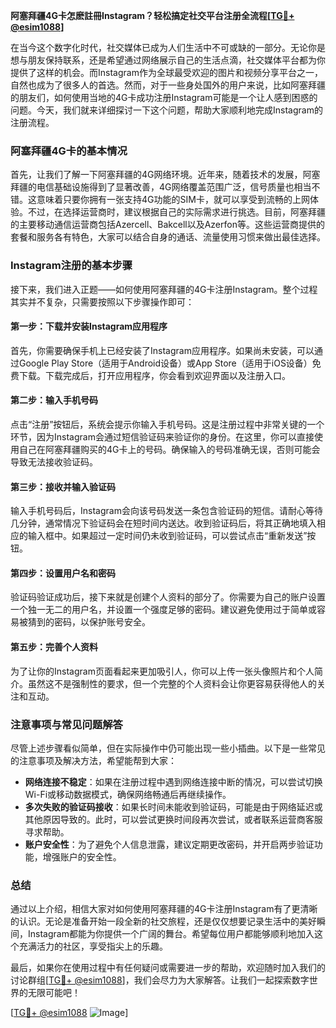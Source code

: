 **阿塞拜疆4G卡怎麽註冊Instagram？轻松搞定社交平台注册全流程[[TG💪+ @esim1088](https://t.me/s/esim1088)]**

在当今这个数字化时代，社交媒体已成为人们生活中不可或缺的一部分。无论你是想与朋友保持联系，还是希望通过网络展示自己的生活点滴，社交媒体平台都为你提供了这样的机会。而Instagram作为全球最受欢迎的图片和视频分享平台之一，自然也成为了很多人的首选。然而，对于一些身处国外的用户来说，比如阿塞拜疆的朋友们，如何使用当地的4G卡成功注册Instagram可能是一个让人感到困惑的问题。今天，我们就来详细探讨一下这个问题，帮助大家顺利地完成Instagram的注册流程。

### 阿塞拜疆4G卡的基本情况

首先，让我们了解一下阿塞拜疆的4G网络环境。近年来，随着技术的发展，阿塞拜疆的电信基础设施得到了显著改善，4G网络覆盖范围广泛，信号质量也相当不错。这意味着只要你拥有一张支持4G功能的SIM卡，就可以享受到流畅的上网体验。不过，在选择运营商时，建议根据自己的实际需求进行挑选。目前，阿塞拜疆的主要移动通信运营商包括Azercell、Bakcell以及Azerfon等。这些运营商提供的套餐和服务各有特色，大家可以结合自身的通话、流量使用习惯来做出最佳选择。

### Instagram注册的基本步骤

接下来，我们进入正题——如何使用阿塞拜疆的4G卡注册Instagram。整个过程其实并不复杂，只需要按照以下步骤操作即可：

#### 第一步：下载并安装Instagram应用程序

首先，你需要确保手机上已经安装了Instagram应用程序。如果尚未安装，可以通过Google Play Store（适用于Android设备）或App Store（适用于iOS设备）免费下载。下载完成后，打开应用程序，你会看到欢迎界面以及注册入口。

#### 第二步：输入手机号码

点击“注册”按钮后，系统会提示你输入手机号码。这是注册过程中非常关键的一个环节，因为Instagram会通过短信验证码来验证你的身份。在这里，你可以直接使用自己在阿塞拜疆购买的4G卡上的号码。确保输入的号码准确无误，否则可能会导致无法接收验证码。

#### 第三步：接收并输入验证码

输入手机号码后，Instagram会向该号码发送一条包含验证码的短信。请耐心等待几分钟，通常情况下验证码会在短时间内送达。收到验证码后，将其正确地填入相应的输入框中。如果超过一定时间仍未收到验证码，可以尝试点击“重新发送”按钮。

#### 第四步：设置用户名和密码

验证码验证成功后，接下来就是创建个人资料的部分了。你需要为自己的账户设置一个独一无二的用户名，并设置一个强度足够的密码。建议避免使用过于简单或容易被猜到的密码，以保护账号安全。

#### 第五步：完善个人资料

为了让你的Instagram页面看起来更加吸引人，你可以上传一张头像照片和个人简介。虽然这不是强制性的要求，但一个完整的个人资料会让你更容易获得他人的关注和互动。

### 注意事项与常见问题解答

尽管上述步骤看似简单，但在实际操作中仍可能出现一些小插曲。以下是一些常见的注意事项及解决方法，希望能帮到大家：

- **网络连接不稳定**：如果在注册过程中遇到网络连接中断的情况，可以尝试切换Wi-Fi或移动数据模式，确保网络畅通后再继续操作。
- **多次失败的验证码接收**：如果长时间未能收到验证码，可能是由于网络延迟或其他原因导致的。此时，可以尝试更换时间段再次尝试，或者联系运营商客服寻求帮助。
- **账户安全性**：为了避免个人信息泄露，建议定期更改密码，并开启两步验证功能，增强账户的安全性。

### 总结

通过以上介绍，相信大家对如何使用阿塞拜疆的4G卡注册Instagram有了更清晰的认识。无论是准备开始一段全新的社交旅程，还是仅仅想要记录生活中的美好瞬间，Instagram都能为你提供一个广阔的舞台。希望每位用户都能够顺利地加入这个充满活力的社区，享受指尖上的乐趣。

最后，如果你在使用过程中有任何疑问或需要进一步的帮助，欢迎随时加入我们的讨论群组[[TG💪+ @esim1088](https://t.me/s/esim1088)]，我们会尽力为大家解答。让我们一起探索数字世界的无限可能吧！

[[TG💪+ @esim1088](https://t.me/s/esim1088) ![Image](https://i.postimg.cc/4NQfJmqS/Snipaste-2025-05-13-00-14-12.png)]